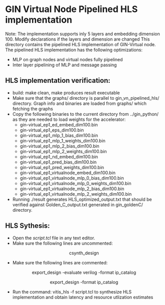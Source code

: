 # GIN Virtual Node Pipelined HLS implementation
Note: The implementation supports inly 5 layers and embedding dimension 100. Modify declarations if the layers and dimension are changed
This directory contains the pipelined HLS implementation of GIN-Virtual node.
The pipelined HLS implementation has the following optimizations:
- MLP on graph nodes and virtual nodes fully pipelined
- Inter layer pipelining of MLP and message passing

## HLS implementation verification:

- build: make clean, make produces result executable
- Make sure that the graphs/ directory is parallel to gin_vn_pipelined_hls/ directory. Graph info and binaries are loaded from graphs/ which fetching the graphs
- Copy the following binaries to the current directory from ../gin_python/ as they are needed to load weights for the accelerator:
    - gin-virtual_ep1_ed_embed_dim100.bin
    - gin-virtual_ep1_eps_dim100.bin
    - gin-virtual_ep1_mlp_1_bias_dim100.bin
    - gin-virtual_ep1_mlp_1_weights_dim100.bin
    - gin-virtual_ep1_mlp_2_bias_dim100.bin
    - gin-virtual_ep1_mlp_2_weights_dim100.bin
    - gin-virtual_ep1_nd_embed_dim100.bin
    - gin-virtual_ep1_pred_bias_dim100.bin
    - gin-virtual_ep1_pred_weights_dim100.bin
    - gin-virtual_ep1_virtualnode_embed_dim100.bin
    - gin-virtual_ep1_virtualnode_mlp_0_bias_dim100.bin
    - gin-virtual_ep1_virtualnode_mlp_0_weights_dim100.bin
    - gin-virtual_ep1_virtualnode_mlp_2_bias_dim100.bin
    - gin-virtual_ep1_virtualnode_mlp_2_weights_dim100.bin
- Running ./result generates HLS_optimized_output.txt that should be verified against Golden_C_output.txt generated in gin_goldenC/ directory.

## HLS Sythesis:
- Open the _script.tcl_ file in any text editor.
- Make sure the following lines are uncommented:
<p align="center">
csynth_design
</p>

- Make sure the following lines are commented:

<p align="center">
export_design -evaluate verilog -format ip_catalog
</p>
<p align="center">
export_design -format ip_catalog
</p>

- Run the command: vitis_hls -f script.tcl to synthesize HLS implementation and obtain latency and resource utlization estimates
